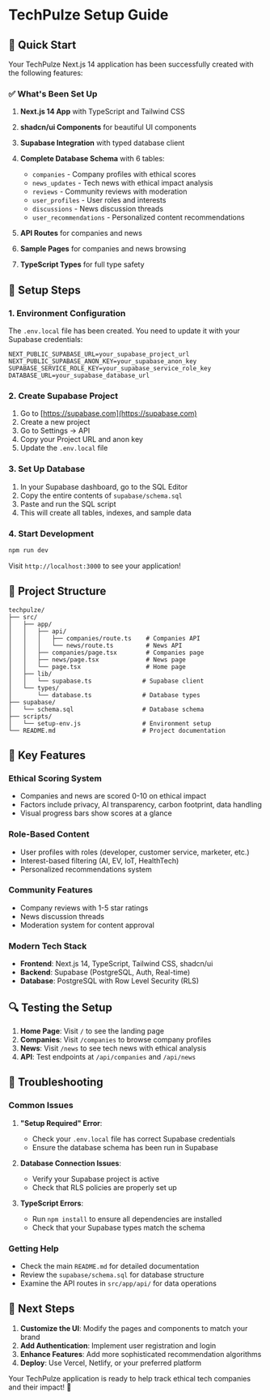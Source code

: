 # TechPulze Setup Guide

## 🚀 Quick Start

Your TechPulze Next.js 14 application has been successfully created with the following features:

### ✅ What's Been Set Up

1. **Next.js 14 App** with TypeScript and Tailwind CSS
2. **shadcn/ui Components** for beautiful UI components
3. **Supabase Integration** with typed database client
4. **Complete Database Schema** with 6 tables:

   - `companies` - Company profiles with ethical scores
   - `news_updates` - Tech news with ethical impact analysis
   - `reviews` - Community reviews with moderation
   - `user_profiles` - User roles and interests
   - `discussions` - News discussion threads
   - `user_recommendations` - Personalized content recommendations

5. **API Routes** for companies and news
6. **Sample Pages** for companies and news browsing
7. **TypeScript Types** for full type safety

## 🔧 Setup Steps

### 1. Environment Configuration

The `.env.local` file has been created. You need to update it with your Supabase credentials:

```env
NEXT_PUBLIC_SUPABASE_URL=your_supabase_project_url
NEXT_PUBLIC_SUPABASE_ANON_KEY=your_supabase_anon_key
SUPABASE_SERVICE_ROLE_KEY=your_supabase_service_role_key
DATABASE_URL=your_supabase_database_url
```

### 2. Create Supabase Project

1. Go to [https://supabase.com](https://supabase.com)
2. Create a new project
3. Go to Settings → API
4. Copy your Project URL and anon key
5. Update the `.env.local` file

### 3. Set Up Database

1. In your Supabase dashboard, go to the SQL Editor
2. Copy the entire contents of `supabase/schema.sql`
3. Paste and run the SQL script
4. This will create all tables, indexes, and sample data

### 4. Start Development

```bash
npm run dev
```

Visit `http://localhost:3000` to see your application!

## 📁 Project Structure

```
techpulze/
├── src/
│   ├── app/
│   │   ├── api/
│   │   │   ├── companies/route.ts    # Companies API
│   │   │   └── news/route.ts         # News API
│   │   ├── companies/page.tsx        # Companies page
│   │   ├── news/page.tsx             # News page
│   │   └── page.tsx                  # Home page
│   ├── lib/
│   │   └── supabase.ts              # Supabase client
│   └── types/
│       └── database.ts              # Database types
├── supabase/
│   └── schema.sql                   # Database schema
├── scripts/
│   └── setup-env.js                 # Environment setup
└── README.md                        # Project documentation
```

## 🎯 Key Features

### Ethical Scoring System

- Companies and news are scored 0-10 on ethical impact
- Factors include privacy, AI transparency, carbon footprint, data handling
- Visual progress bars show scores at a glance

### Role-Based Content

- User profiles with roles (developer, customer service, marketer, etc.)
- Interest-based filtering (AI, EV, IoT, HealthTech)
- Personalized recommendations system

### Community Features

- Company reviews with 1-5 star ratings
- News discussion threads
- Moderation system for content approval

### Modern Tech Stack

- **Frontend**: Next.js 14, TypeScript, Tailwind CSS, shadcn/ui
- **Backend**: Supabase (PostgreSQL, Auth, Real-time)
- **Database**: PostgreSQL with Row Level Security (RLS)

## 🔍 Testing the Setup

1. **Home Page**: Visit `/` to see the landing page
2. **Companies**: Visit `/companies` to browse company profiles
3. **News**: Visit `/news` to see tech news with ethical analysis
4. **API**: Test endpoints at `/api/companies` and `/api/news`

## 🚨 Troubleshooting

### Common Issues

1. **"Setup Required" Error**:

   - Check your `.env.local` file has correct Supabase credentials
   - Ensure the database schema has been run in Supabase

2. **Database Connection Issues**:

   - Verify your Supabase project is active
   - Check that RLS policies are properly set up

3. **TypeScript Errors**:
   - Run `npm install` to ensure all dependencies are installed
   - Check that your Supabase types match the schema

### Getting Help

- Check the main `README.md` for detailed documentation
- Review the `supabase/schema.sql` for database structure
- Examine the API routes in `src/app/api/` for data operations

## 🎉 Next Steps

1. **Customize the UI**: Modify the pages and components to match your brand
2. **Add Authentication**: Implement user registration and login
3. **Enhance Features**: Add more sophisticated recommendation algorithms
4. **Deploy**: Use Vercel, Netlify, or your preferred platform

Your TechPulze application is ready to help track ethical tech companies and their impact! 🌟








